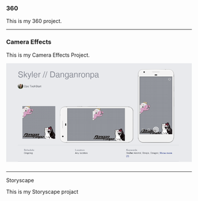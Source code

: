 ### 360

This is my 360 project.

<script src="//360.vizor.io/scripts/embed.js" data-vizorurl="https://360.vizor.io/embed/v/j7jav" ></script>

***

### Camera Effects

This is my Camera Effects Project.

![Capture](https://github.com/skylerwilt/skylerwilt.github.io/blob/master/Capture.PNG?raw=true "Optional Title")

###

***

Storyscape

This is my Storyscape projact

<script src="//360.vizor.io/scripts/embed.js" data-vizorurl="https://patches.vizor.io/embed/skylerwilt/space-frog" ></script>
